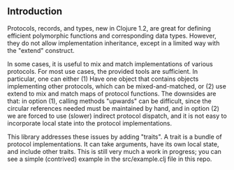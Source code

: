 Introduction
------------

Protocols, records, and types, new in Clojure 1.2, are great for defining efficient polymorphic functions and corresponding data types.  However, they do not allow implementation inheritance, except in a limited way with the "extend" construct.  

In some cases, it is useful to mix and match implementations of various protocols.  For most use cases, the provided tools are sufficient.  In particular, one can either (1) Have one object that contains objects implementing other protocols, which can be mixed-and-matched, or (2) use extend to mix and match maps of protocol functions.  The downsides are that: in option (1), calling methods "upwards" can be difficult, since the circular references needed must be maintained by hand, and in option (2) we are forced to use (slower) indirect protocol dispatch, and it is not easy to incorporate local state into the protocol implementations.  

This library addresses these issues by adding "traits".  A trait is a bundle of protocol implementations.  It can take arguments, have its own local state, and include other traits.  This is still very much a work in progress; you can see a simple (contrived) example in the src/example.clj file in this repo.  
